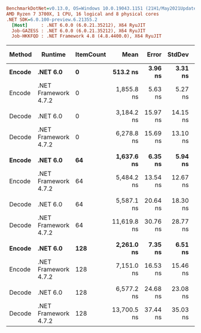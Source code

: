 ``` ini

BenchmarkDotNet=v0.13.0, OS=Windows 10.0.19043.1151 (21H1/May2021Update)
AMD Ryzen 7 3700X, 1 CPU, 16 logical and 8 physical cores
.NET SDK=6.0.100-preview.6.21355.2
  [Host]     : .NET 6.0.0 (6.0.21.35212), X64 RyuJIT
  Job-GAZESS : .NET 6.0.0 (6.0.21.35212), X64 RyuJIT
  Job-HKKFQD : .NET Framework 4.8 (4.8.4400.0), X64 RyuJIT


```
| Method |              Runtime | ItemCount |        Mean |    Error |   StdDev |        Ratio | RatioSD |  Gen 0 |  Gen 1 | Gen 2 | Allocated |
|------- |--------------------- |---------- |------------:|---------:|---------:|-------------:|--------:|-------:|-------:|------:|----------:|
| **Encode** |             **.NET 6.0** |         **0** |    **513.2 ns** |  **3.96 ns** |  **3.31 ns** | **3.61x faster** |   **0.03x** | **0.0048** |      **-** |     **-** |      **40 B** |
| Encode | .NET Framework 4.7.2 |         0 |  1,855.8 ns |  5.63 ns |  5.27 ns |     baseline |         | 0.0057 |      - |     - |      40 B |
|        |                      |           |             |          |          |              |         |        |        |       |           |
| Decode |             .NET 6.0 |         0 |  3,184.2 ns | 15.97 ns | 14.15 ns | 1.97x faster |   0.01x | 0.0648 |      - |     - |     560 B |
| Decode | .NET Framework 4.7.2 |         0 |  6,278.8 ns | 15.69 ns | 13.10 ns |     baseline |         | 0.0839 |      - |     - |     562 B |
|        |                      |           |             |          |          |              |         |        |        |       |           |
| **Encode** |             **.NET 6.0** |        **64** |  **1,637.6 ns** |  **6.35 ns** |  **5.94 ns** | **3.35x faster** |   **0.02x** | **0.0038** |      **-** |     **-** |      **40 B** |
| Encode | .NET Framework 4.7.2 |        64 |  5,484.2 ns | 13.54 ns | 12.67 ns |     baseline |         |      - |      - |     - |      40 B |
|        |                      |           |             |          |          |              |         |        |        |       |           |
| Decode |             .NET 6.0 |        64 |  5,587.1 ns | 20.64 ns | 18.30 ns | 2.08x faster |   0.01x | 0.8469 | 0.0153 |     - |   7,088 B |
| Decode | .NET Framework 4.7.2 |        64 | 11,619.8 ns | 30.76 ns | 28.77 ns |     baseline |         | 1.1444 | 0.0153 |     - |   7,269 B |
|        |                      |           |             |          |          |              |         |        |        |       |           |
| **Encode** |             **.NET 6.0** |       **128** |  **2,261.0 ns** |  **7.35 ns** |  **6.51 ns** | **3.16x faster** |   **0.01x** | **0.0038** |      **-** |     **-** |      **40 B** |
| Encode | .NET Framework 4.7.2 |       128 |  7,151.0 ns | 16.53 ns | 15.46 ns |     baseline |         |      - |      - |     - |      40 B |
|        |                      |           |             |          |          |              |         |        |        |       |           |
| Decode |             .NET 6.0 |       128 |  6,577.2 ns | 24.68 ns | 23.08 ns | 2.08x faster |   0.01x | 1.0681 | 0.0305 |     - |   8,952 B |
| Decode | .NET Framework 4.7.2 |       128 | 13,700.5 ns | 37.44 ns | 35.03 ns |     baseline |         | 1.4343 | 0.0305 |     - |   9,139 B |
